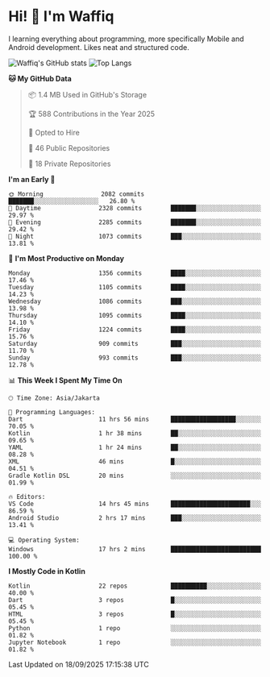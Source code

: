 
# Hi! 👋 I'm Waffiq

I learning everything about programming, more specifically Mobile and Android development. Likes neat and structured code.

<!-- Get to know more about me?

<a href="https://www.linkedin.com/in/waffiqaziz/"><img src="https://img.shields.io/static/v1?label=%20&message=LinkedIn&logo=linkedin&logoColor=white&color=0A66C2&style=for-the-badge" alt="LinkedIn"></a>
<a href="https://www.instagram.com/waffiqaziz/"><img src="https://img.shields.io/static/v1?label=%20&message=instagram&logo=instagram&logoColor=white&labelColor=%23E1306C&color=%23E1306C&style=for-the-badge" alt="Instagram"></a>
<a href="https://web.facebook.com/WaffiqAziz/"><img src="https://img.shields.io/static/v1?label=%20&message=Facebook&logo=facebook&logoColor=white&color=1877F2&style=for-the-badge" alt="Facebook"></a>
<a href="https://twitter.com/waffiqaziz"><img src="https://img.shields.io/static/v1?label=%20&message=X&logo=x&logoColor=white&color=000000&style=for-the-badge" alt="X"></a> -->

![Waffiq's GitHub stats](https://github-readme-stats-eight-theta.vercel.app/api?username=waffiqaziz&show_icons=true&include_all_commits=true&count_private=true&theme=dark)
![Top Langs](https://github-readme-stats.vercel.app/api/top-langs/?username=waffiqaziz&layout=compact&langs_count=8&theme=dark)

<!--START_SECTION:waka-->
**🐱 My GitHub Data** 

> 📦 1.4 MB Used in GitHub's Storage 
 > 
> 🏆 588 Contributions in the Year 2025
 > 
> 💼 Opted to Hire
 > 
> 📜 46 Public Repositories 
 > 
> 🔑 18 Private Repositories 
 > 
**I'm an Early 🐤** 

```text
🌞 Morning                2082 commits        ███████░░░░░░░░░░░░░░░░░░   26.80 % 
🌆 Daytime                2328 commits        ███████░░░░░░░░░░░░░░░░░░   29.97 % 
🌃 Evening                2285 commits        ███████░░░░░░░░░░░░░░░░░░   29.42 % 
🌙 Night                  1073 commits        ███░░░░░░░░░░░░░░░░░░░░░░   13.81 % 
```
📅 **I'm Most Productive on Monday** 

```text
Monday                   1356 commits        ████░░░░░░░░░░░░░░░░░░░░░   17.46 % 
Tuesday                  1105 commits        ████░░░░░░░░░░░░░░░░░░░░░   14.23 % 
Wednesday                1086 commits        ███░░░░░░░░░░░░░░░░░░░░░░   13.98 % 
Thursday                 1095 commits        ████░░░░░░░░░░░░░░░░░░░░░   14.10 % 
Friday                   1224 commits        ████░░░░░░░░░░░░░░░░░░░░░   15.76 % 
Saturday                 909 commits         ███░░░░░░░░░░░░░░░░░░░░░░   11.70 % 
Sunday                   993 commits         ███░░░░░░░░░░░░░░░░░░░░░░   12.78 % 
```


📊 **This Week I Spent My Time On** 

```text
🕑︎ Time Zone: Asia/Jakarta

💬 Programming Languages: 
Dart                     11 hrs 56 mins      ██████████████████░░░░░░░   70.05 % 
Kotlin                   1 hr 38 mins        ██░░░░░░░░░░░░░░░░░░░░░░░   09.65 % 
YAML                     1 hr 24 mins        ██░░░░░░░░░░░░░░░░░░░░░░░   08.28 % 
XML                      46 mins             █░░░░░░░░░░░░░░░░░░░░░░░░   04.51 % 
Gradle Kotlin DSL        20 mins             ░░░░░░░░░░░░░░░░░░░░░░░░░   01.99 % 

🔥 Editors: 
VS Code                  14 hrs 45 mins      ██████████████████████░░░   86.59 % 
Android Studio           2 hrs 17 mins       ███░░░░░░░░░░░░░░░░░░░░░░   13.41 % 

💻 Operating System: 
Windows                  17 hrs 2 mins       █████████████████████████   100.00 % 
```

**I Mostly Code in Kotlin** 

```text
Kotlin                   22 repos            ██████████░░░░░░░░░░░░░░░   40.00 % 
Dart                     3 repos             █░░░░░░░░░░░░░░░░░░░░░░░░   05.45 % 
HTML                     3 repos             █░░░░░░░░░░░░░░░░░░░░░░░░   05.45 % 
Python                   1 repo              ░░░░░░░░░░░░░░░░░░░░░░░░░   01.82 % 
Jupyter Notebook         1 repo              ░░░░░░░░░░░░░░░░░░░░░░░░░   01.82 % 
```




 Last Updated on 18/09/2025 17:15:38 UTC
<!--END_SECTION:waka-->
